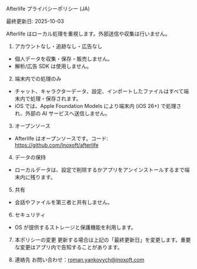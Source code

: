 Afterlife プライバシーポリシー (JA)

最終更新日: 2025-10-03

Afterlife はローカル処理を重視します。外部送信や収集は行いません。

1. アカウントなし・追跡なし・広告なし
- 個人データを収集・保存・販売しません。
- 解析/広告 SDK は使用しません。

2. 端末内での処理のみ
- チャット、キャラクターデータ、設定、インポートしたファイルはすべて端末内で処理・保存されます。
- iOS では、Apple Foundation Models により端末内 (iOS 26+) で処理され、外部の AI サービスへ送信しません。

3. オープンソース
- Afterlife はオープンソースです。コード: https://github.com/Inoxoft/afterlife

4. データの保持
- ローカルデータは、設定で削除するかアプリをアンインストールするまで端末内に残ります。

5. 共有
- 会話やファイルを第三者と共有しません。

6. セキュリティ
- OS が提供するストレージと保護機能を利用します。

7. 本ポリシーの変更
更新する場合は上記の「最終更新日」を変更します。重要な変更はアプリ内で告知することがあります。

8. 連絡先
お問い合わせ：roman.yankovych@inoxoft.com